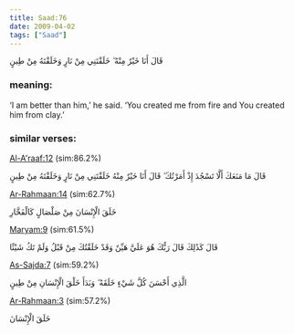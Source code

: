 ```yaml
---
title: Saad:76
date: 2009-04-02
tags: ["Saad"]
---
```

قَالَ أَنَا خَيْرٌ مِنْهُ ۖ خَلَقْتَنِي مِنْ نَارٍ وَخَلَقْتَهُ مِنْ طِينٍ
### meaning: 
‘I am better than him,’ he said. ‘You created me from fire and You created him from clay.’
### similar verses: 

[Al-A'raaf:12](/7/12) (sim:86.2%)

قَالَ مَا مَنَعَكَ أَلَّا تَسْجُدَ إِذْ أَمَرْتُكَ ۖ قَالَ أَنَا خَيْرٌ مِنْهُ خَلَقْتَنِي مِنْ نَارٍ وَخَلَقْتَهُ مِنْ طِينٍ

[Ar-Rahmaan:14](/55/14) (sim:62.7%)

خَلَقَ الْإِنْسَانَ مِنْ صَلْصَالٍ كَالْفَخَّارِ

[Maryam:9](/19/9) (sim:61.5%)

قَالَ كَذَٰلِكَ قَالَ رَبُّكَ هُوَ عَلَيَّ هَيِّنٌ وَقَدْ خَلَقْتُكَ مِنْ قَبْلُ وَلَمْ تَكُ شَيْئًا

[As-Sajda:7](/32/7) (sim:59.2%)

الَّذِي أَحْسَنَ كُلَّ شَيْءٍ خَلَقَهُ ۖ وَبَدَأَ خَلْقَ الْإِنْسَانِ مِنْ طِينٍ

[Ar-Rahmaan:3](/55/3) (sim:57.2%)

خَلَقَ الْإِنْسَانَ
